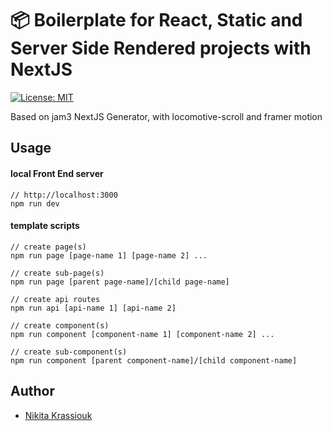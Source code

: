 # 📦 Boilerplate for React, Static and Server Side Rendered projects with NextJS

[![License: MIT](https://img.shields.io/badge/License-MIT-blue.svg)](https://opensource.org/licenses/MIT)

Based on jam3 NextJS Generator, with locomotive-scroll and framer motion

## Usage

#### local Front End server

```
// http://localhost:3000
npm run dev
```

#### template scripts

```
// create page(s)
npm run page [page-name 1] [page-name 2] ...

// create sub-page(s)
npm run page [parent page-name]/[child page-name]

// create api routes
npm run api [api-name 1] [api-name 2]

// create component(s)
npm run component [component-name 1] [component-name 2] ...

// create sub-component(s)
npm run component [parent component-name]/[child component-name]
```

## Author

- [Nikita Krassiouk](https://github.com/nikkras)
